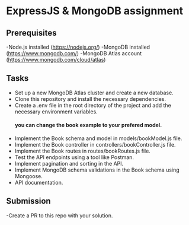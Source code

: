 # ExpressJS & MongoDB assignment


## Prerequisites

-Node.js installed (https://nodejs.org/)
-MongoDB installed (https://www.mongodb.com/)
-MongoDB Atlas account (https://www.mongodb.com/cloud/atlas)

## Tasks

- Set up a new MongoDB Atlas cluster and create a new database.
- Clone this repository and install the necessary dependencies.
- Create a .env file in the root directory of the project and add the necessary environment variables.
  #### you can change the book example to your prefered model.
- Implement the Book schema and model in models/bookModel.js file.
- Implement the Book controller in controllers/bookController.js file.
- Implement the Book routes in routes/bookRoutes.js file.
- Test the API endpoints using a tool like Postman.
- Implement pagination and sorting in the API.
- Implement MongoDB schema validations in the Book schema using Mongoose.
- API documentation.

## Submission

-Create a PR to this repo with your solution.


